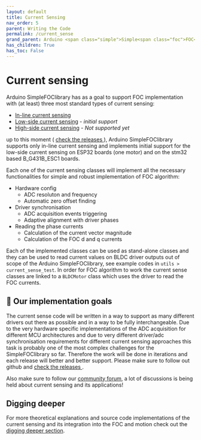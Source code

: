 ```yaml
---
layout: default
title: Current Sensing
nav_order: 5
parent: Writing the Code
permalink: /current_sense
grand_parent: Arduino <span class="simple">Simple<span class="foc">FOC</span>library</span>
has_children: True
has_toc: False
---
```


# Current sensing 

Arduino <span class="simple">Simple<span class="foc">FOC</span>library</span> has as a goal to support FOC implementation with (at least) three most standard types of current sensing:

- [In-line current sensing](inline_current_sense)
- [Low-side current sensing](low_side_current_sense) - *initial support*
- [High-side current sensing](high_side_current_sense) - *Not supported yet*

up to this moment ( [check the releases <i class="fa fa-tag"></i>](https://github.com/simplefoc/Arduino-FOC/releases) ), Arduino <span class="simple">Simple<span class="foc">FOC</span>library</span> supports only in-line current sensing and implements initial support for the low-side current sensing on ESP32 boards (one motor) and on the stm32 based B_G431B_ESC1 boards. 

Each one of the current sensing classes will implement all the necessary functionalities for simple and robust implementation of FOC algorithm:
- Hardware config
  - ADC resoluton and frequency
  - Automatic zero offset finding
- Driver synchronisation
  - ADC acquisition events triggering
  - Adaptive alignment with driver phases
- Reading the phase currents
  - Calculation of the current vector magnitude 
  - Calculation of the FOC d and q currents 

Each of the implemented classes can be used as stand-alone classes and they can be used to read current values on BLDC driver outputs out of scope of the Arduino <span class="simple">Simple<span class="foc">FOC</span>library</span>, see example codes in `utils > current_sense_test`.
In order for FOC algorithm to work the current sense classes are linked to a `BLDCMotor` class which uses the driver to read the FOC currents.   

## 🎯 Our implementation goals
The current sense code will be written in a way to support as many different drivers out there as possible and in a way to be fully interchangeable. Due to the very hardware specific implementations of the ADC acquisition for different MCU architectures and due to very different driver/adc synchronisation requirements for different current sensing approaches this task is probably one of the most complex challenges for the <span class="simple">Simple<span class="foc">FOC</span>library</span> so far. Therefore the work will be done in iterations and each release will better and better support.  Please make sure to follow out github and [check the releases <i class="fa fa-tag"></i>](https://github.com/simplefoc/Arduino-FOC/releases).

Also make sure to follow our [community forum](https://community.simplefoc.com), a lot of discussions is being held about current sensing and its applications!

## Digging deeper
For more theoretical explanations and source code implementations of the current sensing and its integration into the FOC and motion  check out the [digging deeper section](digging_deeper).
